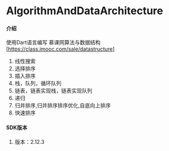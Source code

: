 # AlgorithmAndDataArchitecture

#### 介绍
使用Dart语言编写 慕课网算法与数据结构[https://class.imooc.com/sale/datastructure]
1. 线性搜索
2. 选择排序
3. 插入排序
4. 栈，队列，循环队列
5. 链表，链表实现栈，链表实现队列
6. 递归
7. 归并排序,归并排序排序优化,自底向上排序
8. 快速排序

#### SDK版本
1. 版本：2.12.3
